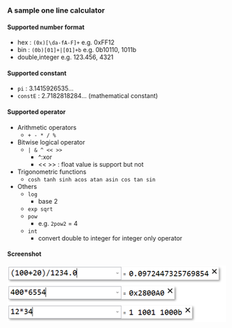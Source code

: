 ### A sample one line calculator

#### Supported number format
* hex : ```(0x)[\da-fA-F]+``` e.g. 0xFF12
* bin : ```(0b)[01]+|[01]+b``` e.g. 0b10110, 1011b
* double,integer e.g. 123.456, 4321
#### Supported constant
* ```pi``` : 3.1415926535...
* ```constE``` : 2.7182818284... (mathematical constant)
#### Supported operator
* Arithmetic operators
  * ```+ - * / %```
* Bitwise logical operator
  * ```| & ^ << >>```
    * \^:xor
    * << >> : float value is support but not
* Trigonometric functions
  * ```cosh tanh sinh acos atan asin cos tan sin```
* Others
  * ```log```
    * base 2
  * ```exp sqrt```
  * ```pow```
    * e.g. ```2pow2``` = 4
  * ```int```
    * convert double to integer for integer only operator

#### Screenshot

![Screenshot](https://raw.githubusercontent.com/Harpseal/OneLineCalculator/master/OneLineCalculator/Resource/ScreenShots/Screenshot_01.png)
